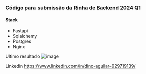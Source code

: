 ### Código para submissão da Rinha de Backend 2024 Q1

#### Stack
- Fastapi
- Sqlalchemy
- Postgres
- Nginx


Ultimo resultado
![image](https://github.com/chipytux/rinha-fastapi-2024-q1/assets/5840330/402f683d-03b9-414f-b4fa-516642a41f36)

Linkedin
https://www.linkedin.com/in/dino-aguilar-929719139/
